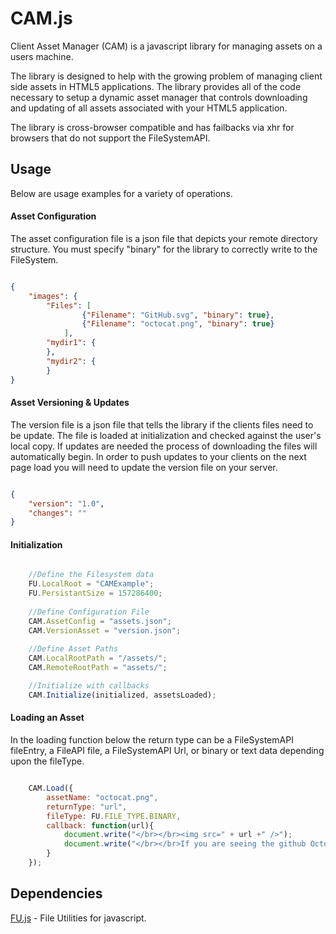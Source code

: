 ﻿# CAM.js #

Client Asset Manager (CAM) is a javascript library for managing assets on a users machine.

The library is designed to help with the growing problem of managing client side assets in HTML5 applications. The library provides all of the code necessary to setup a dynamic asset manager that controls downloading and updating of all assets associated with your HTML5 application. 

The library is cross-browser compatible and has failbacks via xhr for browsers that do not support the FileSystemAPI. 


## Usage ##

Below are usage examples for a variety of operations.

#### Asset Configuration ####
The asset configuration file is a json file that depicts your remote directory structure. You must specify "binary" for the library to correctly write to the FileSystem.

``` json

{
	"images": {
		"Files": [
				{"Filename": "GitHub.svg", "binary": true},
				{"Filename": "octocat.png", "binary": true}
			],
		"mydir1": {
		},
		"mydir2": {
		}
}
```

#### Asset Versioning & Updates ####
The version file is a json  file that tells the library if the clients files need to be update. The file is loaded at initialization and checked against the user's local copy. If updates are needed the process of downloading the files will automatically begin. In order to push updates to your clients on the next page load you will need to update the version file on your server.

``` json

{
	"version": "1.0",
	"changes": ""
}
```

#### Initialization ####


``` javascript

	//Define the Filesystem data
	FU.LocalRoot = "CAMExample";
	FU.PersistantSize = 157286400;
	
	//Define Configuration File
	CAM.AssetConfig = "assets.json";
	CAM.VersionAsset = "version.json";
	
	//Define Asset Paths
	CAM.LocalRootPath = "/assets/";
	CAM.RemoteRootPath = "assets/";

	//Initialize with callbacks
	CAM.Initialize(initialized, assetsLoaded);
```

#### Loading an Asset ####
In the loading function below the return type can be a FileSystemAPI fileEntry, a FileAPI file, a FileSystemAPI Url, or binary or text data depending upon the fileType.

``` javascript

	CAM.Load({
		assetName: "octocat.png",
		returnType: "url",
		fileType: FU.FILE_TYPE.BINARY, 
		callback: function(url){
			document.write("</br></br><img src=" + url +" />");
			document.write("</br></br>If you are seeing the github Octocat above the example was successfull!");
		}
	});
```


## Dependencies ##

[FU.js](https://github.com/jpf200124/FU.js "File Utilities for javascript.") - File Utilities for javascript.